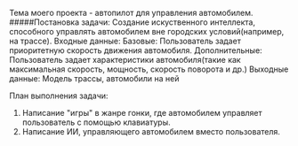 Тема моего проекта - автопилот для управления автомобилем.
#####Постановка задачи:
  Создание искуственного интеллекта, способного управлять автомобилем вне городских условий(например, на трассе).
  Входные данные:
    Базовые: Пользователь задает приоритетную скорость движения автомобиля.
    Дополнительные: Пользователь задает характеристики автомобиля(такие как максимальная скорость, мощность, скорость                                                                                                      поворота и др.)
  Выходные данные:
    Модель трассы, автомобили на ней
    
План выполнения задачи:
  1. Написание "игры" в жанре гонки, где автомобилем управляет пользователь с помощью клавиатуры.
  2. Написание ИИ, управляющего автомобилем вместо пользователя.
